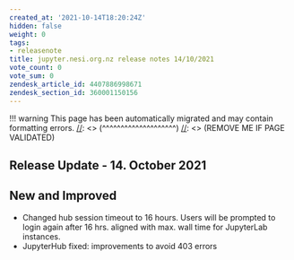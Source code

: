 ```yaml
---
created_at: '2021-10-14T18:20:24Z'
hidden: false
weight: 0
tags:
- releasenote
title: jupyter.nesi.org.nz release notes 14/10/2021
vote_count: 0
vote_sum: 0
zendesk_article_id: 4407886998671
zendesk_section_id: 360001150156
---
```




[//]: <> (REMOVE ME IF PAGE VALIDATED)
[//]: <> (vvvvvvvvvvvvvvvvvvvv)
!!! warning
    This page has been automatically migrated and may contain formatting errors.
[//]: <> (^^^^^^^^^^^^^^^^^^^^)
[//]: <> (REMOVE ME IF PAGE VALIDATED)

## Release Update - 14. October 2021

## New and Improved

-   Changed hub session timeout to 16 hours. Users will be prompted to
    login again after 16 hrs. aligned with max. wall time for JupyterLab
    instances. 
-   JupyterHub fixed: improvements to avoid 403 errors